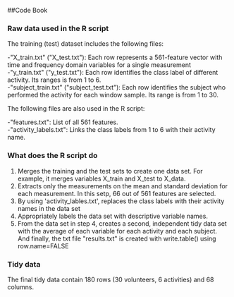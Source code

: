 ##Code Book

### Raw data used in the R script 
The training (test) dataset includes the following files: 

-"X_train.txt" ("X_test.txt"): Each row represents a 561-feature vector with time and frequency domain variables for a single measurement    
-"y_train.txt" ("y_test.txt"): Each row identifies the class label of different activity. Its ranges is from 1 to 6.        
-"subject_train.txt" ("subject_test.txt"): Each row identifies the subject who performed the activity for each window sample. 
Its range is from 1 to 30. 

The following files are also used in the R script:

-"features.txt": List of all 561 features.    
-"activity_labels.txt": Links the class labels from 1 to 6  with their activity name.                                         

### What does the R script do
1. Merges the training and the test sets to create one data set. For example, it merges variables X_train and X_test to X_data.
2. Extracts only the measurements on the mean and standard deviation for each measurement. In this setp, 
   66 out of 561 features are selected.  
3. By using 'activity_lables.txt', replaces the class labels with their activity names in the data set
4. Appropriately labels the data set with descriptive variable names. 
5. From the data set in step 4, creates a second, independent tidy data
set with the average of each variable for each activity and each subject.  And finally, the txt file "results.txt" is created with write.table() using row.name=FALSE

### Tidy data
The final tidy data contain 180 rows (30 volunteers, 6 activities) and 68 columns. 
